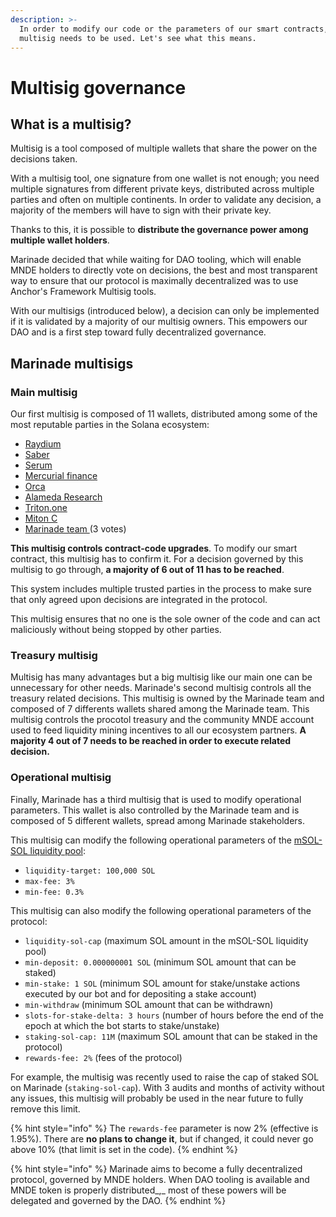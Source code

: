 ```yaml
---
description: >-
  In order to modify our code or the parameters of our smart contracts, a
  multisig needs to be used. Let's see what this means.
---
```


# Multisig governance

## What is a multisig?

Multisig is a tool composed of multiple wallets that share the power on the decisions taken.&#x20;

With a multisig tool, one signature from one wallet is not enough; you need multiple signatures from different private keys, distributed across multiple parties and often on multiple continents. In order to validate any decision, a majority of the members will have to sign with their private key.&#x20;

Thanks to this, it is possible to **distribute the governance power among multiple wallet holders**.

Marinade decided that while waiting for DAO tooling, which will enable MNDE holders to directly vote on decisions, the best and most transparent way to ensure that our protocol is maximally decentralized was to use Anchor's Framework Multisig tools.&#x20;

With our multisigs (introduced below), a decision can only be implemented if it is validated by a majority of our multisig owners. This empowers our DAO and is a first step toward fully decentralized governance.

## Marinade multisigs

### Main multisig

Our first multisig is composed of 11 wallets, distributed among some of the most reputable parties in the Solana ecosystem:&#x20;

* [Raydium](https://raydium.io)
* [Saber](https://saber.so)
* [Serum](https://projectserum.com/#/)
* [Mercurial finance](http://mercurial.finance)
* [Orca](https://orca.so)
* [Alameda Research](https://www.alameda-research.com)
* [Triton.one](https://www.triton.one)
* [Miton C](https://mitonc.com)
* [Marinade team ](https://marinade.finance)(3 votes)

**This multisig controls contract-code upgrades**. To modify our smart contract, this multisig has to confirm it. For a decision governed by this multisig to go through, **a majority of 6 out of 11 has to be reached**.&#x20;

This system includes multiple trusted parties in the process to make sure that only agreed upon decisions are integrated in the protocol.&#x20;

This multisig ensures that no one is the sole owner of the code and can act maliciously without being stopped by other parties.

### Treasury multisig

Multisig has many advantages but a big multisig like our main one can be unnecessary for other needs. Marinade's second multisig controls all the treasury related decisions. This multisig is owned by the Marinade team and composed of 7 differents wallets shared among the Marinade team. This multisig controls the procotol treasury and the community MNDE account used to feed liquidity mining incentives to all our ecosystem partners. **A majority 4 out of 7 needs to be reached in order to execute related decision.**

### Operational multisig

Finally, Marinade has a third multisig that is used to modify operational parameters. This wallet is also controlled by the Marinade team and is composed of 5 different wallets, spread among Marinade stakeholders.

This multisig can modify the following operational parameters of the [mSOL-SOL liquidity pool](../協議概述/取消質押流動性池.md):&#x20;

* `liquidity-target: 100,000 SOL`
* `max-fee: 3%`
* `min-fee: 0.3%`

This multisig can also modify the following operational parameters of the protocol:&#x20;

* `liquidity-sol-cap` (maximum SOL amount in the mSOL-SOL liquidity pool)
* `min-deposit: 0.000000001 SOL` (minimum SOL amount that can be staked)
* `min-stake: 1 SOL` (minimum SOL amount for stake/unstake actions executed by our bot and for depositing a stake account)
* `min-withdraw` (minimum SOL amount that can be withdrawn)
* `slots-for-stake-delta: 3 hours` (number of hours before the end of the epoch at which the bot starts to stake/unstake)
* `staking-sol-cap: 11M` (maximum SOL amount that can be staked in the protocol)
* `rewards-fee: 2%` (fees of the protocol)

For example, the multisig was recently used to raise the cap of staked SOL on Marinade (`staking-sol-cap`). With 3 audits and months of activity without any issues, this multisig will probably be used in the near future to fully remove this limit.&#x20;

{% hint style="info" %}
The `rewards-fee` parameter is now 2% (effective is 1.95%). There are **no plans to change it**, but if changed, it could never go above 10% (that limit is set in the code).
{% endhint %}

{% hint style="info" %}
Marinade aims to become a fully decentralized protocol, governed by MNDE holders. When DAO tooling is available and MNDE token is properly distributed_,_ most of these powers will be delegated and governed by the DAO.
{% endhint %}
